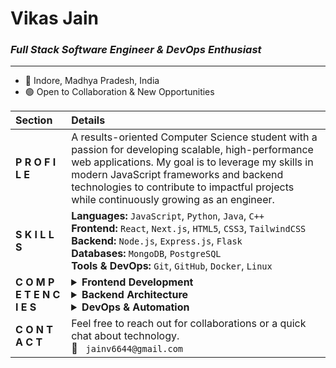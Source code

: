# Vikas Jain
### _Full Stack Software Engineer & DevOps Enthusiast_

---
* 📍 Indore, Madhya Pradesh, India
* 🟢 Open to Collaboration & New Opportunities

| Section               | Details                                                                                                                                                                                                                                                                                                                                                                                                                                                                                                                                                                                                                  |
| :-------------------- | :----------------------------------------------------------------------------------------------------------------------------------------------------------------------------------------------------------------------------------------------------------------------------------------------------------------------------------------------------------------------------------------------------------------------------------------------------------------------------------------------------------------------------------------------------------------------------------------------------------------------- |
| **P R O F I L E** | A results-oriented Computer Science student with a passion for developing scalable, high-performance web applications. My goal is to leverage my skills in modern JavaScript frameworks and backend technologies to contribute to impactful projects while continuously growing as an engineer.                                                                                                                                                                                                                                                                                                                         |
| **S K I L L S** | **Languages:** `JavaScript`, `Python`, `Java`, `C++`<br>**Frontend:** `React`, `Next.js`, `HTML5`, `CSS3`, `TailwindCSS`<br>**Backend:** `Node.js`, `Express.js`, `Flask`<br>**Databases:** `MongoDB`, `PostgreSQL`<br>**Tools & DevOps:** `Git`, `GitHub`, `Docker`, `Linux`                                                                                                                                                                                                                                                                                                                                              |
| **C O M P E T E N C I E S** | <details><summary><b>Frontend Development</b></summary>Building responsive, interactive, and user-friendly interfaces using modern libraries and frameworks.</details> <details><summary><b>Backend Architecture</b></summary>Designing and implementing robust RESTful APIs, managing databases, and ensuring server-side logic is efficient and secure.</details> <details><summary><b>DevOps & Automation</b></summary>Streamlining development pipelines with containerization and automation tools to improve deployment frequency and reliability.</details> |
| **C O N T A C T** | Feel free to reach out for collaborations or a quick chat about technology. <br>📧 &nbsp; `jainv6644@gmail.com`                                                                                                                                                                                                                                                                                                                                                                                                                                                                                                            |
